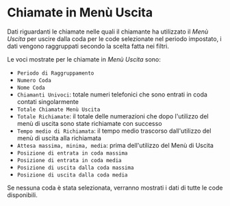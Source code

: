 # Chiamate in Menù Uscita

Dati riguardanti le chiamate nelle quali il chiamante ha utilizzato il 
*Menù Uscita* per uscire dalla coda per le code selezionate nel 
periodo impostato, i dati vengono raggruppati secondo la scelta fatta
nei filtri.

Le voci mostrate per le chiamate in *Menù Uscita* sono:

- `Periodo di Raggruppamento`
- `Numero Coda`
- `Nome Coda`
- `Chiamanti Univoci`: totale numeri telefonici che sono entrati in coda 
contati singolarmente
- `Totale Chiamate Menù Uscita`
- `Totale Richiamate`: il totale delle numerazioni che dopo l'utilizzo del menù di uscita sono state richiamate con successo
- `Tempo medio di Richiamata`: il tempo medio trascorso dall'utilizzo del menù di uscita alla richiamata
- `Attesa massima, minima, media`: prima dell'utilizzo del Menù di Uscita
- `Posizione di entrata in coda massima`
- `Posizione di entrata in coda media`
- `Posizione di uscita dalla coda massima`
- `Posizione di uscita dalla coda media`

Se nessuna coda è stata selezionata, verranno mostrati i dati di tutte
le code disponibili.
